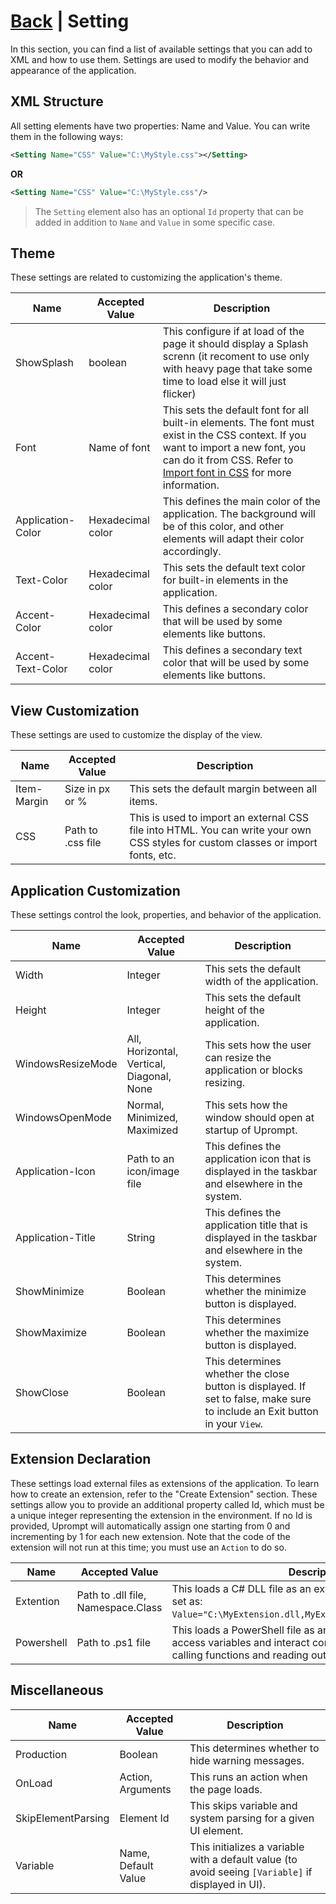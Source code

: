 # [Back](https://github.com/TopDeveloper29/UPrompt/blob/Prod/README.md) | Setting

In this section, you can find a list of available settings that you can add to XML and how to use them. Settings are used to modify the behavior and appearance of the application.

## XML Structure
All setting elements have two properties: Name and Value. You can write them in the following ways:
```xml
<Setting Name="CSS" Value="C:\MyStyle.css"></Setting>
```
**OR**
```xml
<Setting Name="CSS" Value="C:\MyStyle.css"/>
```
> The `Setting` element also has an optional `Id` property that can be added in addition to `Name` and `Value` in some specific case.

## Theme
These settings are related to customizing the application's theme.

| Name | Accepted Value | Description |
| ---- | -------------- | ----------- |
| ShowSplash | boolean | This configure if at load of the page it should display a Splash screnn (it recoment to use only with heavy page that take some time to load else it will just flicker) |
| Font | Name of font | This sets the default font for all built-in elements. The font must exist in the CSS context. If you want to import a new font, you can do it from CSS. Refer to [Import font in CSS](https://www.w3schools.com/css/tryit.asp?filename=trycss3_font-face_rule) for more information.
| Application-Color | Hexadecimal color | This defines the main color of the application. The background will be of this color, and other elements will adapt their color accordingly.
| Text-Color | Hexadecimal color | This sets the default text color for built-in elements in the application.
| Accent-Color | Hexadecimal color | This defines a secondary color that will be used by some elements like buttons.
| Accent-Text-Color | Hexadecimal color | This defines a secondary text color that will be used by some elements like buttons.

## View Customization
These settings are used to customize the display of the view.

| Name | Accepted Value | Description |
| ---- | -------------- | ----------- |
| Item-Margin | Size in px or % | This sets the default margin between all items.
| CSS | Path to .css file | This is used to import an external CSS file into HTML. You can write your own CSS styles for custom classes or import fonts, etc.

## Application Customization
These settings control the look, properties, and behavior of the application.

| Name | Accepted Value | Description |
| ---- | -------------- | ----------- |
| Width | Integer | This sets the default width of the application.
| Height | Integer | This sets the default height of the application.
| WindowsResizeMode | All, Horizontal, Vertical, Diagonal, None | This sets how the user can resize the application or blocks resizing.
| WindowsOpenMode | Normal, Minimized, Maximized | This sets how the window should open at startup of Uprompt.
| Application-Icon | Path to an icon/image file | This defines the application icon that is displayed in the taskbar and elsewhere in the system.
| Application-Title | String | This defines the application title that is displayed in the taskbar and elsewhere in the system.
| ShowMinimize | Boolean | This determines whether the minimize button is displayed.
| ShowMaximize | Boolean | This determines whether the maximize button is displayed.
| ShowClose | Boolean | This determines whether the close button is displayed. If set to false, make sure to include an Exit button in your `View`.

## Extension Declaration
These settings load external files as extensions of the application. To learn how to create an extension, refer to the "Create Extension" section. These settings allow you to provide an additional property called Id, which must be a unique integer representing the extension in the environment. If no Id is provided, Uprompt will automatically assign one starting from 0 and incrementing by 1 for each new extension. Note that the code of the extension will not run at this time; you must use an `Action` to do so.

| Name | Accepted Value | Description |
| ---- | -------------- | ----------- |
| Extention | Path to .dll file, Namespace.Class | This loads a C# DLL file as an extension. The value must be set as: `Value="C:\MyExtension.dll,MyExtensionNamespace.MyMethod"`.
| Powershell | Path to .ps1 file | This loads a PowerShell file as an extension, allowing it to access variables and interact continuously with Uprompt by calling functions and reading output.

## Miscellaneous

| Name | Accepted Value | Description |
| ---- | -------------- | ----------- |
| Production | Boolean | This determines whether to hide warning messages.
| OnLoad | Action, Arguments | This runs an action when the page loads.
| SkipElementParsing | Element Id | This skips variable and system parsing for a given UI element.
| Variable | Name, Default Value | This initializes a variable with a default value (to avoid seeing `[Variable]` if displayed in UI).
